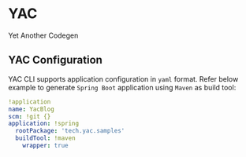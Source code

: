 # YAC
Yet Another Codegen

## YAC Configuration

YAC CLI supports application configuration in `yaml` format. Refer below example to generate `Spring Boot` application using `Maven` as build tool:

```yaml
!application
name: YacBlog
scm: !git {}
application: !spring
  rootPackage: 'tech.yac.samples'
  buildTool: !maven
    wrapper: true
```
